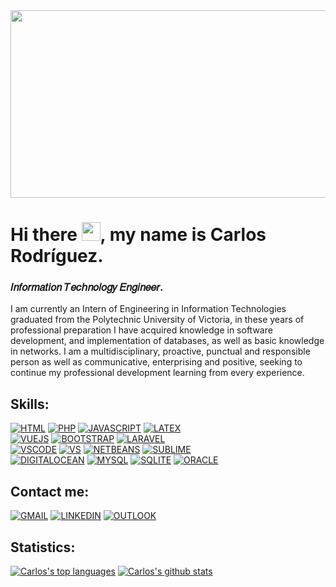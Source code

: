 <img src="https://media.giphy.com/media/l1J3ThqHNWUVtZV1m/giphy.gif" width="1100px" height="300px">

# Hi there <img src="https://media.giphy.com/media/hvRJCLFzcasrR4ia7z/giphy.gif" width="30px">, my name is Carlos Rodríguez.
### 𝐼𝑛𝑓𝑜𝑟𝑚𝑎𝑡𝑖𝑜𝑛 𝑇𝑒𝑐𝘩𝑛𝑜𝑙𝑜𝑔𝑦 𝐸𝑛𝑔𝑖𝑛𝑒𝑒𝑟.

I am currently an Intern of Engineering in Information Technologies graduated from the Polytechnic University of Victoria, in these years of professional preparation I have acquired knowledge in software development, and implementation of databases, as well as basic knowledge in networks. I am a multidisciplinary, proactive, punctual and responsible person as well as communicative, enterprising and positive, seeking to continue my professional development learning from every experience.

## Skills:

[![HTML](https://img.shields.io/badge/html5%20-%23E34F26.svg?&style=for-the-badge&logo=html5&logoColor=white)]()
[![PHP](https://img.shields.io/badge/php-%23777BB4.svg?&style=for-the-badge&logo=php&logoColor=white)]()
[![JAVASCRIPT](https://img.shields.io/badge/javascript%20-%23323330.svg?&style=for-the-badge&logo=javascript&logoColor=%23F7DF1E)]()
[![LATEX](https://img.shields.io/badge/latex%20-%23008080.svg?&style=for-the-badge&logo=latex&logoColor=white)]()
</br>
[![VUEJS](https://img.shields.io/badge/vuejs%20-%2335495e.svg?&style=for-the-badge&logo=vue.js&logoColor=white)]()
[![BOOTSTRAP](https://img.shields.io/badge/bootstrap%20-%23563D7C.svg?&style=for-the-badge&logo=bootstrap&logoColor=white)]()
[![LARAVEL](https://img.shields.io/badge/laravel%20-%23FF2D20.svg?&style=for-the-badge&logo=laravel&logoColor=white)]()
</br>
[![VSCODE](https://img.shields.io/badge/Visual%20Studio%20Code-0078d7.svg?&style=for-the-badge&logo=visual-studio-code&logoColor=white)]()
[![VS](https://img.shields.io/badge/Visual%20Studio-5C2D91.svg?&style=for-the-badge&logo=visual-studio&logoColor=white)]()
[![NETBEANS](https://img.shields.io/badge/NetBeans%20IDE-1B6AC6.svg?&style=for-the-badge&logo=apache-netbeans-ide&logoColor=white)]()
[![SUBLIME](https://img.shields.io/badge/sublime_text%20-%23575757.svg?&style=for-the-badge&logo=sublime-text&logoColor=important)]()
</br>
[![DIGITALOCEAN](https://img.shields.io/badge/DigitalOcean-%230167ff.svg?&style=for-the-badge&logo=digitalOcean&logoColor=white)]()
[![MYSQL](https://img.shields.io/badge/mysql-%2300f.svg?&style=for-the-badge&logo=mysql&logoColor=white)]()
[![SQLITE](https://img.shields.io/badge/sqlite-%2307405e.svg?&style=for-the-badge&logo=sqlite&logoColor=white)]()
[![ORACLE](https://img.shields.io/badge/oracle%20-%23F00000.svg?&style=for-the-badge&logo=oracle&logoColor=white)]()
</br>

<!--
**1730197/1730197** is a ✨ _special_ ✨ repository because its `README.md` (this file) appears on your GitHub profile.

Here are some ideas to get you started:

- 🔭 I’m currently working on ...
- 🌱 I’m currently learning ...
- 👯 I’m looking to collaborate on ...
- 🤔 I’m looking for help with ...
- 💬 Ask me about ...
- 📫 How to reach me: ...
- 😄 Pronouns: ...
- ⚡ Fun fact: ...👋
-->

## Contact me:
[![GMAIL](https://img.shields.io/badge/Gmail-D14836?style=for-the-badge&logo=gmail&logoColor=white)](https://mail.google.com/mail/u/0/#inbox?compose=jrjtXJRhFWkszBwtMlPvhGLtDTZXKlghgTVVzKQFwsrfwrMdggCJVDgCcjZFcDTfDlHmgXGf)
[![LINKEDIN](https://img.shields.io/badge/linkedin%20-%230077B5.svg?&style=for-the-badge&logo=linkedin&logoColor=white)](https://www.linkedin.com/in/carlos-rodr%C3%ADguez-hern%C3%A1ndez/)
[![OUTLOOK](https://img.shields.io/badge/Microsoft_Outlook-0078D4?style=for-the-badge&logo=microsoft-outlook&logoColor=white)](ivan_1298@hotmail.com)

## Statistics:

[![Carlos's top languages](https://github-readme-stats.vercel.app/api/top-langs/?username=1730197&theme=blue-withe)](https://github.com/1730197/github-readme-stats)
[![Carlos's github stats](https://github-readme-stats.vercel.app/api?username=1730197&theme=blue-withe)](https://github.com/1730197/github-readme-stats)

